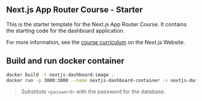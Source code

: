 ## Next.js App Router Course - Starter

This is the starter template for the Next.js App Router Course. It contains the starting code for the dashboard application.

For more information, see the [course curriculum](https://nextjs.org/learn) on the Next.js Website.

## Build and run docker container

```bash
docker build -t nextjs-dashboard-image .
docker run -p 3000:3000 --name nextjs-dashboard-container -v nextjs-dashboard-volume:/app nextjs-dashboard - e POSTGRES_URL="postgres://default:<password>@ep-bold-credit-a4s6qon8-pooler.us-east-1.aws.neon.tech:5432/verceldb?sslmode=require"
```

> Substitute `<password>` with the password for the database.
